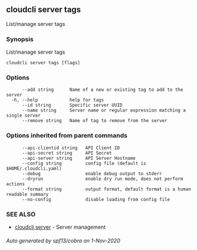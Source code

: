 ## cloudcli server tags

List/manage server tags

### Synopsis

List/manage server tags

```
cloudcli server tags [flags]
```

### Options

```
      --add string      Name of a new or existing tag to add to the server
  -h, --help            help for tags
      --id string       Specific server UUID
      --name string     Server name or regular expression matching a single server
      --remove string   Name of tag to remove from the server
```

### Options inherited from parent commands

```
      --api-clientid string   API Client ID
      --api-secret string     API Secret
      --api-server string     API Server Hostname
      --config string         config file (default is $HOME/.cloudcli.yaml)
      --debug                 enable debug output to stderr
      --dryrun                enable dry run mode, does not perform actions
      --format string         output format, default format is a human readable summary
      --no-config             disable loading from config file
```

### SEE ALSO

* [cloudcli server](cloudcli_server.md)	 - Server management

###### Auto generated by spf13/cobra on 1-Nov-2020
